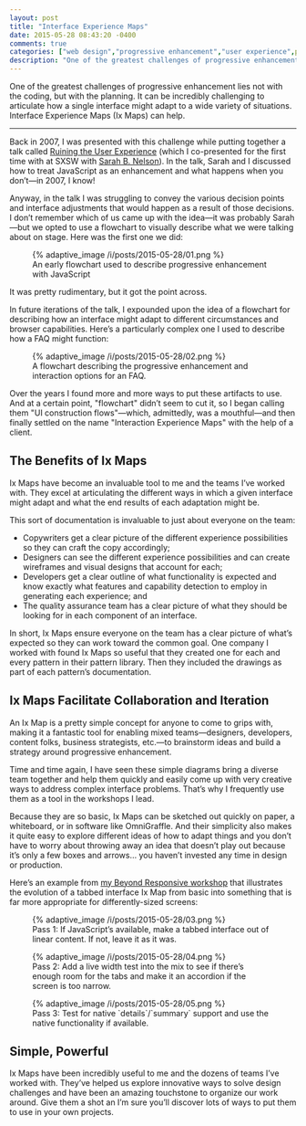 ```yaml
---
layout: post
title: "Interface Experience Maps"
date: 2015-05-28 08:43:20 -0400
comments: true
categories: ["web design","progressive enhancement","user experience",planning,testing]
description: "One of the greatest challenges of progressive enhancement lies not with the coding, but with the planning. It can be incredibly challenging to articulate how a single interface might adapt to a wide variety of situations. Interface Experience Maps (Ix Maps) can help."
---
```


One of the greatest challenges of progressive enhancement lies not with the coding, but with the planning. It can be incredibly challenging to articulate how a single interface might adapt to a wide variety of situations. Interface Experience Maps (Ix Maps) can help.

<!-- more -->

<hr>

Back in 2007, I was presented with this challenge while putting together a talk called [Ruining the User Experience](https://web.archive.org/web/20070515221318/http://2007.sxsw.com/interactive/programming/panels/?action=show&id=IAP060214) (which I co-presented for the first time with at SXSW with [Sarah B. Nelson](https://twitter.com/sarahbeee)). In the talk, Sarah and I discussed how to treat JavaScript as an enhancement and what happens when you don’t—in 2007, I know!

Anyway, in the talk I was struggling to convey the various decision points and interface adjustments that would happen as a result of those decisions. I don’t remember which of us came up with the idea—it was probably Sarah—but we opted to use a flowchart to visually describe what we were talking about on stage. Here was the first one we did:

<figure id="fig-2015-05-28-01" class="media-container">{% adaptive_image /i/posts/2015-05-28/01.png %}<figcaption>An early flowchart used to describe progressive enhancement with JavaScript</figcaption></figure>

It was pretty rudimentary, but it got the point across.

In future iterations of the talk, I expounded upon the idea of a flowchart for describing how an interface might adapt to different circumstances and browser capabilities. Here’s a particularly complex one I used to describe how a FAQ might function:

<figure id="fig-2015-05-28-02" class="media-container">{% adaptive_image /i/posts/2015-05-28/02.png %}<figcaption>A flowchart describing the progressive enhancement and interaction options for an FAQ.</figcaption></figure>

Over the years I found more and more ways to put these artifacts to use. And at a certain point, "flowchart" didn’t seem to cut it, so I began calling them "UI construction flows"—which, admittedly, was a mouthful—and then finally settled on the name "Interaction Experience Maps" with the help of a client.

## The Benefits of Ix Maps

Ix Maps have become an invaluable tool to me and the teams I’ve worked with. They excel at articulating the different ways in which a given interface might adapt and what the end results of each adaptation might be.

This sort of documentation is invaluable to just about everyone on the team:

* Copywriters get a clear picture of the different experience possibilities so they can craft the copy accordingly;
* Designers can see the different experience possibilities and can create wireframes and visual designs that account for each;
* Developers get a clear outline of what functionality is expected and know exactly what features and capability detection to employ in generating each experience; and
* The quality assurance team has a clear picture of what they should be looking for in each component of an interface.

In short, Ix Maps ensure everyone on the team has a clear picture of what’s expected so they can work toward the common goal. One company I worked with found Ix Maps so useful that they created one for each and every pattern in their pattern library. Then they included the drawings as part of each pattern’s documentation.

## Ix Maps Facilitate Collaboration and Iteration

An Ix Map is a pretty simple concept for anyone to come to grips with, making it a fantastic tool for enabling mixed teams—designers, developers, content folks, business strategists, etc.—to brainstorm ideas and build a strategy around progressive enhancement.

Time and time again, I have seen these simple diagrams bring a diverse team together and help them quickly and easily come up with very creative ways to address complex interface problems. That’s why I frequently use them as a tool in the workshops I lead.

Because they are so basic, Ix Maps can be sketched out quickly on paper, a whiteboard, or in software like OmniGraffle. And their simplicity also makes it quite easy to explore different ideas of how to adapt things and you don’t have to worry about throwing away an idea that doesn’t play out because it’s only a few boxes and arrows… you haven’t invested any time in design or production.

Here’s an example from [my Beyond Responsive workshop](https://www.facebook.com/events/804756366246427/) that illustrates the evolution of a tabbed interface Ix Map from basic into something that is far more appropriate for differently-sized screens:

<figure id="fig-2015-05-28-03" class="media-container">{% adaptive_image /i/posts/2015-05-28/03.png %}<figcaption>Pass 1: If JavaScript’s available, make a tabbed interface out of linear content. If not, leave it as it was.</figcaption></figure>

<figure id="fig-2015-05-28-04" class="media-container">{% adaptive_image /i/posts/2015-05-28/04.png %}<figcaption>Pass 2: Add a live width test into the mix to see if there’s enough room for the tabs and make it an accordion if the screen is too narrow.</figcaption></figure>

<figure id="fig-2015-05-28-05" class="media-container">{% adaptive_image /i/posts/2015-05-28/05.png %}<figcaption>Pass 3: Test for native `details`/`summary` support and use the native functionality if available.</figcaption></figure>

## Simple, Powerful

Ix Maps have been incredibly useful to me and the dozens of teams I’ve worked with. They’ve helped us explore innovative ways to solve design challenges and have been an amazing touchstone to organize our work around. Give them a shot an I’m sure you’ll discover lots of ways to put them to use in your own projects.